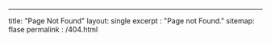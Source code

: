 ___
title: "Page Not Found"
layout: single 
excerpt : "Page not Found."
sitemap: flase 
permalink : /404.html